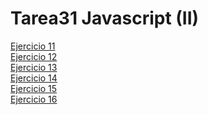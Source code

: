 # Tarea31 Javascript (II)

[Ejercicio 11](https://laurelindorean.github.io/prs_Tarea31_reus_Javascript_05_23/Ejercicio11/)<br>
[Ejercicio 12](https://laurelindorean.github.io/prs_Tarea31_reus_Javascript_05_23/Ejercicio12/)<br>
[Ejercicio 13](https://laurelindorean.github.io/prs_Tarea31_reus_Javascript_05_23/Ejercicio13/)<br>
[Ejercicio 14](https://laurelindorean.github.io/prs_Tarea31_reus_Javascript_05_23/Ejercicio14/)<br>
[Ejercicio 15](https://laurelindorean.github.io/prs_Tarea31_reus_Javascript_05_23/Ejercicio15/)<br>
[Ejercicio 16](https://laurelindorean.github.io/prs_Tarea31_reus_Javascript_05_23/Ejercicio16/)<br>
